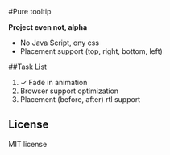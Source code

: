 #Pure tooltip

**Project even not, alpha**

* No Java Script, ony css
* Placement support (top, right, bottom, left)

##Task List

1. ✓ Fade in animation 
2. Browser support optimization
3. Placement (before, after) rtl support

## License

MIT license

